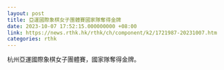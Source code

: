```yaml
---
layout: post
title: 亞運國際象棋女子團體賽國家隊奪得金牌
date: 2023-10-07 17:52:15.000000000 +08:00
link: https://news.rthk.hk/rthk/ch/component/k2/1721987-20231007.htm
categories: rthk
---
```


杭州亞運國際象棋女子團體賽，國家隊奪得金牌。
